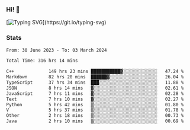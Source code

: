 ### Hi!  👋

[![Typing SVG](https://readme-typing-svg.herokuapp.com?font=Fira+Code&pause=1000&width=435&lines=Hello!+I'm+Texiwustion.)](https://git.io/typing-svg)

### Stats

<!--START_SECTION:waka-->

```txt
From: 30 June 2023 - To: 03 March 2024

Total Time: 316 hrs 14 mins

C++             149 hrs 23 mins ███████████▓░░░░░░░░░░░░░   47.24 %
Markdown        82 hrs 20 mins  ██████▓░░░░░░░░░░░░░░░░░░   26.04 %
TypeScript      37 hrs 34 mins  ███░░░░░░░░░░░░░░░░░░░░░░   11.88 %
JSON            8 hrs 14 mins   ▓░░░░░░░░░░░░░░░░░░░░░░░░   02.61 %
JavaScript      7 hrs 11 mins   ▓░░░░░░░░░░░░░░░░░░░░░░░░   02.28 %
Text            7 hrs 10 mins   ▓░░░░░░░░░░░░░░░░░░░░░░░░   02.27 %
Python          5 hrs 42 mins   ▒░░░░░░░░░░░░░░░░░░░░░░░░   01.80 %
V               5 hrs 37 mins   ▒░░░░░░░░░░░░░░░░░░░░░░░░   01.78 %
Other           2 hrs 18 mins   ▒░░░░░░░░░░░░░░░░░░░░░░░░   00.73 %
Java            2 hrs 10 mins   ▒░░░░░░░░░░░░░░░░░░░░░░░░   00.69 %
```

<!--END_SECTION:waka-->
